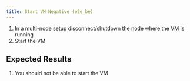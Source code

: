 ```yaml
---
title: Start VM Negative (e2e_be)
---
```

1. In a multi-node setup disconnect/shutdown the node where the VM is running
1. Start the VM

## Expected Results
1. You should not be able to start the VM
